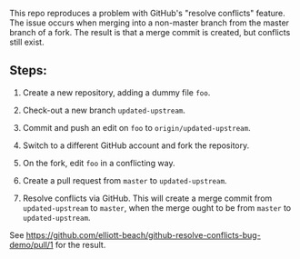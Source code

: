 This repo reproduces a problem with GitHub's "resolve conflicts" feature.
The issue occurs when merging into a non-master branch from the master branch of a fork.
The result is that a merge commit is created, but conflicts still exist.

## Steps:
1. Create a new repository, adding a dummy file `foo`.
2. Check-out a new branch `updated-upstream`.
3. Commit and push an edit on `foo` to `origin/updated-upstream`.

4. Switch to a different GitHub account and fork the repository.
5. On the fork, edit `foo` in a conflicting way.
6. Create a pull request from `master` to `updated-upstream`.
7. Resolve conflicts via GitHub.
This will create a merge commit from  `updated-upstream` to `master`,  when the merge ought to be from `master` to `updated-upstream`.

See https://github.com/elliott-beach/github-resolve-conflicts-bug-demo/pull/1 for the result.
